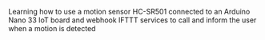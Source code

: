 Learning how to use a motion sensor HC-SR501 connected to an Arduino Nano 33 IoT board and webhook IFTTT services to call and inform the user when a motion is detected
